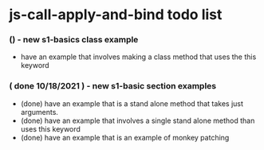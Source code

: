 # js-call-apply-and-bind todo list

### () - new s1-basics class example
* have an example that involves making a class method that uses the this keyword

### ( done 10/18/2021 ) - new s1-basic section examples
* (done) have an example that is a stand alone method that takes just arguments.
* (done) have an example that involves a single stand alone method than uses this keyword
* (done) have an example that is an example of monkey patching

